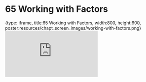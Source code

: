 # 65 Working with Factors
 
{type: iframe, title:65 Working with Factors, width:800, height:600, poster:resources/chapt_screen_images/working-with-factors.png}
![](https://datatrail-jhu.github.io/DataTrail_ReOrg/no_toc/working-with-factors.html)
 

 
